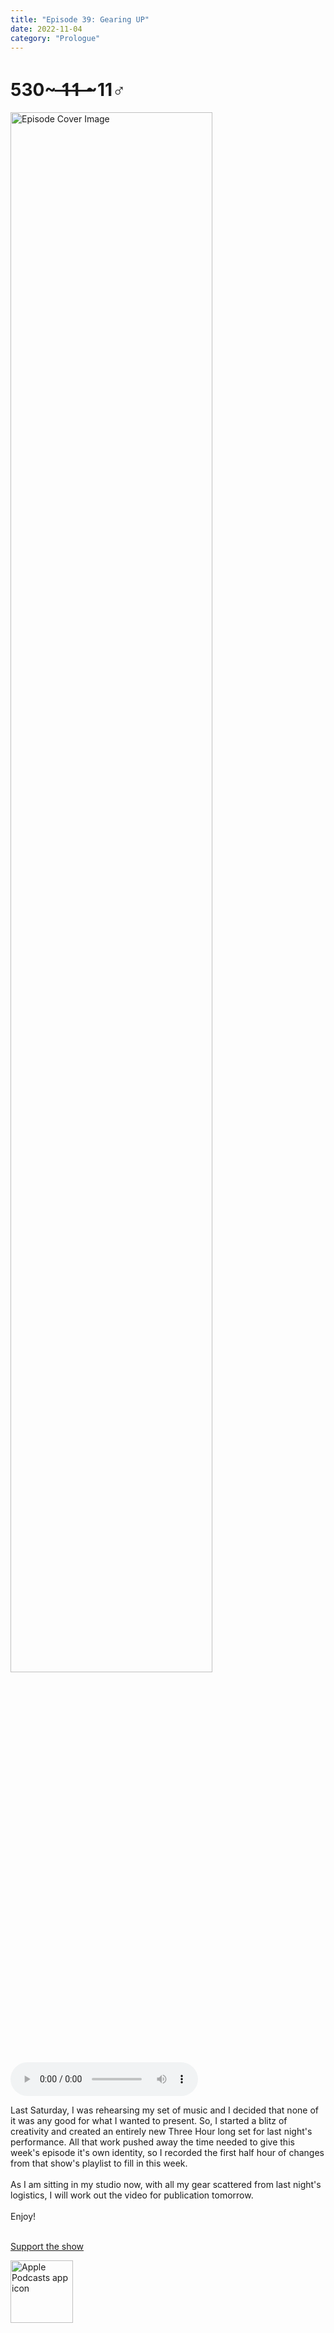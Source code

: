 ```yaml
---
title: "Episode 39: Gearing UP"
date: 2022-11-04
category: "Prologue"
---
```

# 530~ ̶1̶1̶ ̶~11♂
<img src="https://artwork.captivate.fm/945e1be9-0557-419b-a6d5-778762b35683/60854458c4d1acdf4e1c2f79c4137142d85d78e379bdafbd69bd34c85f5819ad.jpg" alt="Episode Cover Image" width=80%/>
<audio controls>
  <source src="https://podcasts.captivate.fm/media/0ff4ae06-b8a1-444e-980d-9db7b6d115e6/11632236-episode-39-gearing-up.mp3" type="audio/mpeg">
  Your browser does not support the audio element.
</audio>

<p>Last Saturday, I was rehearsing my set of music and I decided that none of it was any good for what I wanted to present. So, I started a blitz of creativity and created an entirely new Three Hour long set for last night&apos;s performance. All that work pushed away the time needed to give this week&apos;s episode it&apos;s own identity, so I recorded the first half hour of changes from that show&apos;s playlist to fill in this week.<br/><br/>As I am sitting in my studio now, with all my gear scattered from last night&apos;s logistics, I will work out the video for publication tomorrow. <br/><br/>Enjoy!<br/><br/></p><a rel="payment" href="https://www.paypal.com/donate/?hosted_button_id=WX3GRUK5BHJLS">Support the show</a>

<a href="https://podcasts.apple.com/us/podcast/living-room-music/id1608791560?tscg=30200&itsct=podcast_box_appicon&ls=1&mttnsubad=1608791560" style="display: inline-block;"><img src="https://toolbox.marketingtools.apple.com/api/v2/badges/app-icon-podcasts/standard/en-us" alt="Apple Podcasts app icon" style="width: 100px; height: 100px; vertical-align: middle; object-fit: contain;" /></a>
    